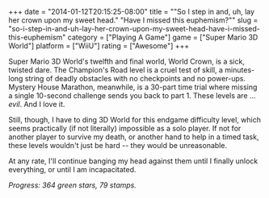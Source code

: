 +++
date = "2014-01-12T20:15:25-08:00"
title = "\"So I step in and, uh, lay her crown upon my sweet head.\"  \"Have I missed this euphemism?\""
slug = "so-i-step-in-and-uh-lay-her-crown-upon-my-sweet-head-have-i-missed-this-euphemism"
category = ["Playing A Game"]
game = ["Super Mario 3D World"]
platform = ["WiiU"]
rating = ["Awesome"]
+++

Super Mario 3D World's twelfth and final world, World Crown, is a sick, twisted dare.  The Champion's Road level is a cruel test of skill, a minutes-long string of deadly obstacles with no checkpoints and no power-ups.  Mystery House Marathon, meanwhile, is a 30-part time trial where missing a single 10-second challenge sends you back to part 1.  These levels are ... <i>evil</i>.  And I love it.

Still, though, I have to ding 3D World for this endgame difficulty level, which seems practically (if not literally) impossible as a solo player.  If not for another player to survive my death, or another hand to help in a timed task, these levels wouldn't just be hard -- they would be unreasonable.

At any rate, I'll continue banging my head against them until I finally unlock everything, or until I am incapacitated.

<i>Progress: 364 green stars, 79 stamps.</i>